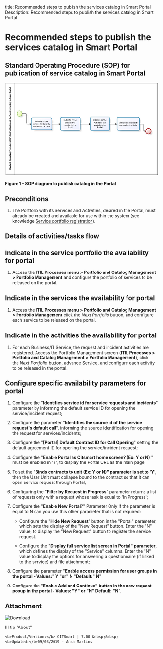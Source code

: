 title: Recommended steps to publish the services catalog in Smart Portal
Description: Recommended steps to publish the services catalog in Smart Portal

# Recommended steps to publish the services catalog in Smart Portal

Standard Operating Procedure (SOP) for publication of service catalog in Smart Portal
-------------------------------------------------------------------------------------

![figure](images/passos.img1.jpg)

**Figure 1 - SOP diagram to publish catalog in the Portal**

Preconditions
-------------

1.  The Portfolio with its Services and Activities, desired in the Portal, must
    already be created and available for use within the system (see
    knowledge [Service portfolio registration][1]).

Details of activities/tasks flow
--------------------------------

Indicate in the service portfolio the availability for portal
-------------------------------------------------------------

1.  Access the **ITIL Processes menu > Portfolio and Catalog Management >
    Portfolio Management** and configure the portfolio of services to be
    released on the portal.

Indicate in the services the availability for portal
----------------------------------------------------

1.  Access the **ITIL Processes menu > Portfolio and Catalog Management >
    Portfolio Management** click the *Next Portfolio* button, and configure each
    service to be released on the portal.

Indicate in the activities the availability for portal
------------------------------------------------------

1.  For each Business/IT Service, the request and incident activities are
    registered. Access the Portfolio Management screen (**ITIL Processes >
    Portfolio and Catalog Management > Portfolio Management**), click the *Next
    Portfolio* button, advance Service, and configure each activity to be
    released in the portal.

Configure specific availability parameters for portal
-----------------------------------------------------

1.  Configure the "**Identifies service id for service requests and incidents**"
    parameter by informing the default service ID for opening the
    service/incident request;

2.  Configure the parameter "**Identifies the source id of the service request's
    default call**", informing the source identification for opening the request
    for services/incidents;

3.  Configure the "**[Portal] Default Contract ID for Call Opening**" setting
    the default agreement ID for opening the service/incident request;

4.  Configure the "**Enable Portal as Citsmart home screen? (Ex: Y or N)** "
    must be enabled in 'Y', to display the Portal URL as the main page;

5.  To set the "**Binds contracts to unit (Ex: Y or N)" parameter is set to
    'Y**', then the User Unit must collapse bound to the contract so that it can
    open service request through Portal;

6.  Configuring the "**Filter by Request in Progress**" parameter returns a list
    of requests only with a request whose task is equal to 'In Progress';

7.  Configure the "**Enable New Portal**?" Parameter Only if the parameter is
    equal to N can you use this other parameter that is not required:

    -   Configure the "**Hide New Request**" button in the "Portal" parameter,
        which sets the display of the "New Request" button. Enter the "N" value,
        to display the "New Request" button to register the service request.

    -   Configure the "**Display full service list screen in Portal"
        parameter**, which defines the display of the "Service" columns. Enter
        the "N" value to display the options for answering a questionnaire (if
        linked to the service) and file attachment;

8.  Configure the parameter "**Enable access permission for user groups in the
    portal - Values:" Y "or" N "Default:" N**"

9.  Configure the "**Enable Add and Continue" button in the new request popup in
    the portal - Values: "Y" or "N" Default: "N**".

Attachment
-----------

![Download](images/passos.bpm)


!!! tip "About"

    <b>Product/Version:</b> CITSmart | 7.00 &nbsp;&nbsp;
    <b>Updated:</b>09/03/2019 - Anna Martins

[1]:/en-us/citsmart-platform-7/processes/portfolio-and-catalog/register.html

